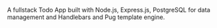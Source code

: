 A fullstack Todo App built with Node.js, Express.js, PostgreSQL for data management and Handlebars and Pug template engine.
